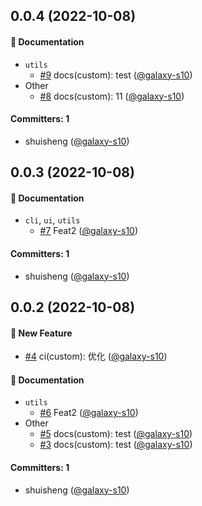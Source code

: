 












## 0.0.4 (2022-10-08)

#### :memo: Documentation
* `utils`
  * [#9](https://github.com/galaxy-s10/billd/pull/9) docs(custom): test ([@galaxy-s10](https://github.com/galaxy-s10))
* Other
  * [#8](https://github.com/galaxy-s10/billd/pull/8) docs(custom): 11 ([@galaxy-s10](https://github.com/galaxy-s10))

#### Committers: 1
- shuisheng ([@galaxy-s10](https://github.com/galaxy-s10))




## 0.0.3 (2022-10-08)

#### :memo: Documentation
* `cli`, `ui`, `utils`
  * [#7](https://github.com/galaxy-s10/billd/pull/7) Feat2 ([@galaxy-s10](https://github.com/galaxy-s10))

#### Committers: 1
- shuisheng ([@galaxy-s10](https://github.com/galaxy-s10))



## 0.0.2 (2022-10-08)

#### :rocket: New Feature

- [#4](https://github.com/galaxy-s10/billd/pull/4) ci(custom): 优化 ([@galaxy-s10](https://github.com/galaxy-s10))

#### :memo: Documentation

- `utils`
  - [#6](https://github.com/galaxy-s10/billd/pull/6) Feat2 ([@galaxy-s10](https://github.com/galaxy-s10))
- Other
  - [#5](https://github.com/galaxy-s10/billd/pull/5) docs(custom): test ([@galaxy-s10](https://github.com/galaxy-s10))
  - [#3](https://github.com/galaxy-s10/billd/pull/3) docs(custom): test ([@galaxy-s10](https://github.com/galaxy-s10))

#### Committers: 1

- shuisheng ([@galaxy-s10](https://github.com/galaxy-s10))
